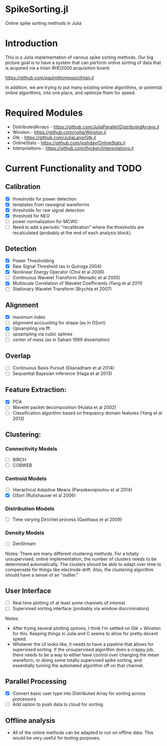 # SpikeSorting.jl
Online spike sorting methods in Julia

# Introduction

This is a Julia implementation of various spike sorting methods. Our big picture goal is to have a system that can perform online sorting of data that is acquired via a Intan RHD2000 acquisition board:

https://github.com/paulmthompson/Intan.jl

In addition, we are trying to put many existing online algorithms, or potential online algorithms, into one place, and optimize them for speed.

# Required Modules

* DistributedArrays - https://github.com/JuliaParallel/DistributedArrays.jl
* Winston - https://github.com/nolta/Winston.jl
* Gtk - https://github.com/JuliaLang/Gtk.jl
* OnlineStats - https://github.com/joshday/OnlineStats.jl
* Interpolations - https://github.com/tlycken/Interpolations.jl

# Current Functionality and TODO

## Calibration

- [x] thresholds for power detection
- [x] templates from rawsignal waveforms
- [x] thresholds for raw signal detection
- [x] threshold for NEO
- [ ] power normalization for MCWC
- [ ] Need to add a periodic "recalibration" where the thresholds are recalculated (probably at the end of each analysis block).

## Detection

- [x] Power Thresholding 
- [x] Raw Signal Threshold (as in Quiroga 2004)
- [x] Nonlinear Energy Operator (Choi et al 2006)
- [ ] Continuous Wavelet Transform (Nenadic et al 2005)
- [x] Multiscale Correlation of Wavelet Coefficients (Yang et al 2011)
- [ ] Stationary Wavelet Transform (Brychta et 2007)

## Alignment

- [x] maximum index
- [ ] alignment accounting for shape (as in OSort)
- [x] Upsampling via fft 
- [ ] upsampling via cubic splines
- [ ] center of mass (as in Sahani 1999 dissertation)

## Overlap

- [ ] Continuous Basis Pursuit (Ekanadham et al 2014)
- [ ] Sequential Bayesian inference (Haga et at 2013)

## Feature Extraction:
- [x] PCA
- [ ] Wavelet packet decomposition (Hulata et al 2002)
- [ ] Classification algorithm based on frequency domain features (Yang et al 2013)

## Clustering:

### Connectivity Models
- [ ] BIRCH
- [ ] COBWEB

### Centroid Models
- [ ] Hierachical Adaptive Means (Paraskevopoulou et al 2014)
- [x] OSort (Rutishauser et al 2006)

### Distribution Models
- [ ] Time varying Dirichlet process (Gasthaus et al 2009)

### Density Models
- [ ] DenStream

Notes: 
There are many different clustering methods. For a totally unsupervised, online implementation, the number of clusters needs to be determined automatically. The clusters should be able to adapt over time to compensate for things like electrode drift. Also, the clustering algorithm should have a sense of an "outlier." 

## User Interface

- [ ] Real time plotting of at least some channels of interest
- [ ] Supervised sorting interface (probably via window discriminators)

Notes:
* After trying several plotting options, I think I'm settled on Gtk + Winston for this. Keeping things in Julia and C seems to allow for pretty decent speed.
* Whatever the UI looks like, it needs to have a pipeline that allows for supervised sorting. If the unsupervised algorithm does a crappy job, there needs to be a way to either have control over changing the mean waveform, or doing some totally supervised spike sorting, and essentially turning the automated algorithm off on that channel.

## Parallel Processing

- [x] Convert basic user type into Distributed Array for sorting across processors
- [ ] Add option to push data to cloud for sorting

## Offline analysis

* All of the online methods can be adapted to run on offline data. This would be very useful for testing purposes.
